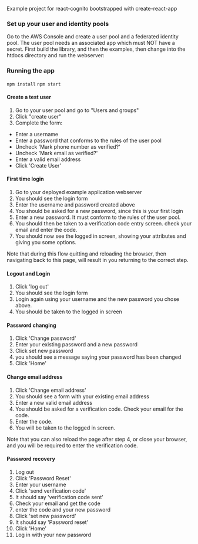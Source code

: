 Example project for react-cognito bootstrapped with create-react-app


### Set up your user and identity pools

Go to the AWS Console and create a user pool and a federated identity pool.
The user pool needs an associated app which must NOT have a secret.
First build the library, and then the examples, then change into the htdocs directory and run the webserver:

### Running the app

`npm install`
`npm start`

#### Create a test user

1. Go to your user pool and go to "Users and groups"
2. Click "create user"
3. Complete the form:
  - Enter a username 
  - Enter a password that conforms to the rules of the user pool
  - Uncheck 'Mark phone number as verified?'
  - Uncheck 'Mark email as verified?'
  - Enter a valid email address
  - Click 'Create User'

#### First time login

1. Go to your deployed example application webserver
2. You should see the login form
3. Enter the username and password created above
4. You should be asked for a new password, since this is your first login
5. Enter a new password. It must conform to the rules of the user pool.
6. You should then be taken to a verification code entry screen.  check your email and enter the code.
7. You should now see the logged in screen, showing your attributes and giving you some options.

Note that during this flow quitting and reloading the browser, then navigating back to this page, 
will result in you returning to the correct step.

#### Logout and Login

1. Click 'log out'
2. You should see the login form
3. Login again using your username and the new password you chose above.
4. You should be taken to the logged in screen

#### Password changing

1. Click 'Change password'
2. Enter your existing password and a new password
3. Click set new password
4. you should see a message saying your password has been changed
5. Click 'Home'

#### Change email address

1. Click 'Change email address'
2. You should see a form with your existing email address
3. Enter a new valid email address
4. You should be asked for a verification code.  Check your email for the code.
5. Enter the code.
6. You will be taken to the logged in screen.

Note that you can also reload the page after step 4, or close your browser, and you will 
be required to enter the verification code.

#### Password recovery

1. Log out
2. Click 'Password Reset'
3. Enter your username
4. Click 'send verification code'
5. It should say 'verification code sent'
6. Check your email and get the code
7. enter the code and your new password
8. Click 'set new password'
9. It should say 'Password reset'
10. Click 'Home'
11. Log in with your new password
